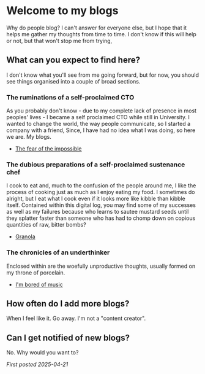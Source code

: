 # Welcome to my blogs
Why do people blog? I can't answer for everyone else, but I hope that it helps me gather my thoughts from time to time. I don't know if this will help or not, but that won't stop me from trying,

## What can you expect to find here?
I don't know what you'll see from me going forward, but for now, you should see things organised into a couple of broad sections.

### The ruminations of a self-proclaimed CTO
As you probably don't know - due to my complete lack of presence in most peoples' lives - I became a self proclaimed CTO while still in University. I wanted to change the world, the way people communicate, so I started a company with a friend, Since, I have had no idea what I was doing, so here we are. My blogs.

- [The fear of the impossible](/blogs/ruminations/the-fear-of-the-impossible)

### The dubious preparations of a self-proclaimed sustenance chef
I cook to eat and, much to the confusion of the people around me, I like the process of cooking just as much as I enjoy eating my food. I sometimes do alright, but I eat what I cook even if it looks more like kibble than kibble itself. Contained within this digital log, you may find some of my successes as well as my failures because who learns to sautee mustard seeds until they splatter faster than someone who has had to chomp down on copious quantities of raw, bitter bombs?

- [Granola](/blogs/chef/granola)

### The chronicles of an underthinker
Enclosed within are the woefully unproductive thoughts, usually formed on my throne of porcelain.

- [I'm bored of music](/blogs/underthinker/im-bored-of-music)


## How often do I add more blogs?
When I feel like it. Go away. I'm not a "content creator".

## Can I get notified of new blogs?
No. Why would you want to?


*First posted 2025-04-21*